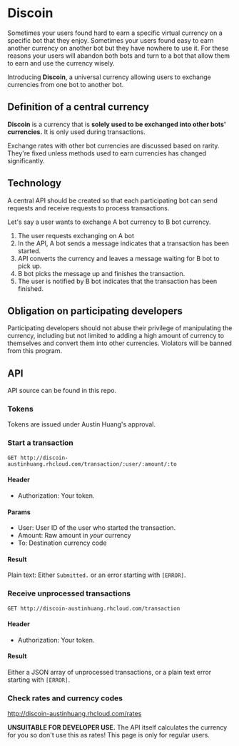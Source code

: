 # Discoin

Sometimes your users found hard to earn a specific virtual currency on a specific bot that they enjoy. Sometimes your users found easy to earn another currency on another bot but they have nowhere to use it. For these reasons your users will abandon both bots and turn to a bot that allow them to earn and use the currency wisely.

Introducing **Discoin**, a universal currency allowing users to exchange currencies from one bot to another bot.

## Definition of a central currency
**Discoin** is a currency that is __solely used to be exchanged into other bots' currencies.__ It is only used during transactions.

Exchange rates with other bot currencies are discussed based on rarity. They're fixed unless methods used to earn currencies has changed significantly.

## Technology
A central API should be created so that each participating bot can send requests and receive requests to process transactions.

Let's say a user wants to exchange A bot currency to B bot currency.

1. The user requests exchanging on A bot
2. In the API, A bot sends a message indicates that a transaction has been started.
3. API converts the currency and leaves a message waiting for B bot to pick up.
3. B bot picks the message up and finishes the transaction.
4. The user is notified by B bot indicates that the transaction has been finished.

## Obligation on participating developers
Participating developers should not abuse their privilege of manipulating the currency, including but not limited to adding a high amount of currency to themselves and convert them into other currencies. Violators will be banned from this program.

## API
API source can be found in this repo.

### Tokens
Tokens are issued under Austin Huang's approval.

### Start a transaction
```
GET http://discoin-austinhuang.rhcloud.com/transaction/:user/:amount/:to
```

#### Header
* Authorization: Your token.

#### Params
* User: User ID of the user who started the transaction.
* Amount: Raw amount in *your* currency
* To: Destination currency code

#### Result
Plain text: Either `Submitted.` or an error starting with `[ERROR]`.

### Receive unprocessed transactions
```
GET http://discoin-austinhuang.rhcloud.com/transaction
```

#### Header
* Authorization: Your token.

#### Result
Either a JSON array of unprocessed transactions, or a plain text error starting with `[ERROR]`.

### Check rates and currency codes
http://discoin-austinhuang.rhcloud.com/rates

**UNSUITABLE FOR DEVELOPER USE.** The API itself calculates the currency for you so don't use this as rates! This page is only for regular users.
